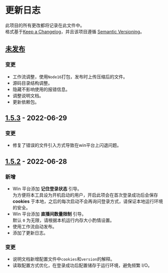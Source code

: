 # 更新日志  
此项目的所有更改都将记录在此文件中。  
格式基于[Keep a Changelog](https://keepachangelog.com/en/1.0.0/)，并且该项目遵循 [Semantic Versioning](https://semver.org/spec/v2.0.0.html)。

## [未发布]

### 变更
* 工作流调整，使用`Node16`打包，发布时上传压缩后的文件。
* 源码目录结构调整。
* 隐藏不影响使用的报错信息。
* 调整说明文档。
* 更新依赖包。

## [1.5.3] - 2022-06-29  

### 变更
* 修复了错误的文件引入方式导致在win平台上闪退问题。

## [1.5.2] - 2022-06-28  
### 新增    
* Win 平台添加 **记住登录状态** 引导。  
  为方便将本工具设为开机启动的用户，开启此项会在首次登录成功后会保存 **cookies** 于本地，之后的每次启动不会再询问登录方式，请保证本地运行环境的安全。
* Win 平台添加 **直播间数量限制** 引导。  
  默认 `0` 为无限，请根据本机运行内存大小酌情设置。
* 使用工作流自动发布。
* 添加了更新日志。

### 变更
* 说明文档新增配置文件中`cookies`和`version`的解释。
* 读取配置方式优化，在登录成功后配置储存于运行环境，避免频繁 I/O。
  
[未发布]: https://github.com/shaww855/acfun-live/compare/v1.5.3...HEAD
[1.5.3]: https://github.com/shaww855/acfun-live/compare/v1.5.2...1.5.3
[1.5.2]: https://github.com/shaww855/acfun-live/compare/v1.5.1...v1.5.2